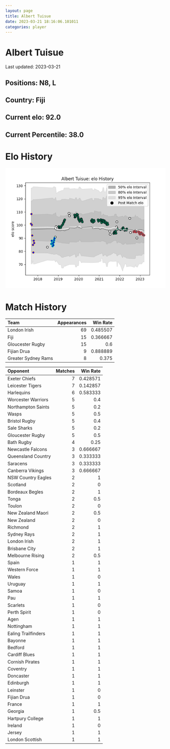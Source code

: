 ```yaml
---  
layout: page  
title: Albert Tuisue  
date: 2023-03-21 18:16:06.101011  
categories: player  
---
```

# Albert Tuisue


Last updated: 2023-03-21
## Positions: N8, L

## Country: Fiji

## Current elo: 92.0

## Current Percentile: 38.0

# Elo History


![elo history](history_AlbertTuisue.png)
# Match History


| Team                |   Appearances |   Win Rate |
|:--------------------|--------------:|-----------:|
| London Irish        |            69 |   0.485507 |
| Fiji                |            15 |   0.366667 |
| Gloucester Rugby    |            15 |   0.6      |
| Fijian Drua         |             9 |   0.888889 |
| Greater Sydney Rams |             8 |   0.375    |

| Opponent            |   Matches |   Win Rate |
|:--------------------|----------:|-----------:|
| Exeter Chiefs       |         7 |   0.428571 |
| Leicester Tigers    |         7 |   0.142857 |
| Harlequins          |         6 |   0.583333 |
| Worcester Warriors  |         5 |   0.4      |
| Northampton Saints  |         5 |   0.2      |
| Wasps               |         5 |   0.5      |
| Bristol Rugby       |         5 |   0.4      |
| Sale Sharks         |         5 |   0.2      |
| Gloucester Rugby    |         5 |   0.5      |
| Bath Rugby          |         4 |   0.25     |
| Newcastle Falcons   |         3 |   0.666667 |
| Queensland Country  |         3 |   0.333333 |
| Saracens            |         3 |   0.333333 |
| Canberra Vikings    |         3 |   0.666667 |
| NSW Country Eagles  |         2 |   1        |
| Scotland            |         2 |   0        |
| Bordeaux Begles     |         2 |   1        |
| Tonga               |         2 |   0.5      |
| Toulon              |         2 |   0        |
| New Zealand Maori   |         2 |   0.5      |
| New Zealand         |         2 |   0        |
| Richmond            |         2 |   1        |
| Sydney Rays         |         2 |   1        |
| London Irish        |         2 |   1        |
| Brisbane City       |         2 |   1        |
| Melbourne Rising    |         2 |   0.5      |
| Spain               |         1 |   1        |
| Western Force       |         1 |   1        |
| Wales               |         1 |   0        |
| Uruguay             |         1 |   1        |
| Samoa               |         1 |   0        |
| Pau                 |         1 |   1        |
| Scarlets            |         1 |   0        |
| Perth Spirit        |         1 |   0        |
| Agen                |         1 |   1        |
| Nottingham          |         1 |   1        |
| Ealing Trailfinders |         1 |   1        |
| Bayonne             |         1 |   1        |
| Bedford             |         1 |   1        |
| Cardiff Blues       |         1 |   1        |
| Cornish Pirates     |         1 |   1        |
| Coventry            |         1 |   1        |
| Doncaster           |         1 |   1        |
| Edinburgh           |         1 |   1        |
| Leinster            |         1 |   0        |
| Fijian Drua         |         1 |   0        |
| France              |         1 |   1        |
| Georgia             |         1 |   0.5      |
| Hartpury College    |         1 |   1        |
| Ireland             |         1 |   0        |
| Jersey              |         1 |   1        |
| London Scottish     |         1 |   1        |